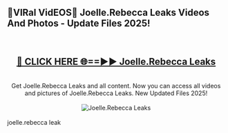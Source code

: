 <h2>🔴VIRal VidEOS🔴 Joelle.Rebecca Leaks Videos And Photos - Update Files 2025!</h2>
<br>
<div align="center">
<h2><a href="https://virallinks.top/odZfE0" rel="nofollow">🔴 CLICK HERE 🌐==►► Joelle.Rebecca Leaks</a></h2>
<br>
Get Joelle.Rebecca Leaks and all content. Now you can access all videos and pictures of Joelle.Rebecca Leaks. New Updated Files 2025!
<br>
<br>
<a href="https://virallinks.top/odZfE0" rel="nofollow" data-target="animated-image.originalLink"><img src="https://i.imgur.com/dJHk4Zq.gif)" alt="Joelle.Rebecca Leaks" style="max-width: 100%; display: inline-block;" data-target="animated-image.originalImage"></a>
</div>
<br>
joelle.rebecca leak